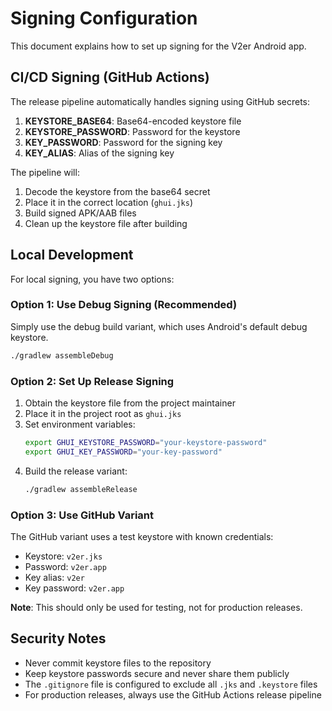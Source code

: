 # Signing Configuration

This document explains how to set up signing for the V2er Android app.

## CI/CD Signing (GitHub Actions)

The release pipeline automatically handles signing using GitHub secrets:

1. **KEYSTORE_BASE64**: Base64-encoded keystore file
2. **KEYSTORE_PASSWORD**: Password for the keystore
3. **KEY_PASSWORD**: Password for the signing key
4. **KEY_ALIAS**: Alias of the signing key

The pipeline will:
1. Decode the keystore from the base64 secret
2. Place it in the correct location (`ghui.jks`)
3. Build signed APK/AAB files
4. Clean up the keystore file after building

## Local Development

For local signing, you have two options:

### Option 1: Use Debug Signing (Recommended)
Simply use the debug build variant, which uses Android's default debug keystore.

```bash
./gradlew assembleDebug
```

### Option 2: Set Up Release Signing
1. Obtain the keystore file from the project maintainer
2. Place it in the project root as `ghui.jks`
3. Set environment variables:
   ```bash
   export GHUI_KEYSTORE_PASSWORD="your-keystore-password"
   export GHUI_KEY_PASSWORD="your-key-password"
   ```
4. Build the release variant:
   ```bash
   ./gradlew assembleRelease
   ```

### Option 3: Use GitHub Variant
The GitHub variant uses a test keystore with known credentials:
- Keystore: `v2er.jks`
- Password: `v2er.app`
- Key alias: `v2er`
- Key password: `v2er.app`

**Note**: This should only be used for testing, not for production releases.

## Security Notes

- Never commit keystore files to the repository
- Keep keystore passwords secure and never share them publicly
- The `.gitignore` file is configured to exclude all `.jks` and `.keystore` files
- For production releases, always use the GitHub Actions release pipeline
